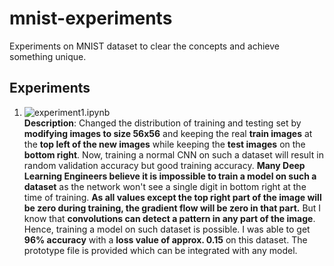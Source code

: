 # mnist-experiments
Experiments on MNIST dataset to clear the concepts and achieve something unique.

## Experiments
1. ![experiment1.ipynb](https://github.com/ParikhKadam/mnist-experiments/blob/master/experiment1.ipynb)  
  **Description**: Changed the distribution of training and testing set by **modifying images to size 56x56** and keeping the real **train images** at the **top left of the new images** while keeping the **test images** on the **bottom right**. Now, training a normal CNN on such a dataset will result in random validation accuracy but good training accuracy. **Many Deep Learning Engineers believe it is impossible to train a model on such a dataset** as the network won't see a single digit in bottom right at the time of training. **As all values except the top right part of the image will be zero during training, the gradient flow will be zero in that part.** But I know that **convolutions can detect a pattern in any part of the image**. Hence, training a model on such dataset is possible. I was able to get **96% accuracy** with a **loss value of approx. 0.15** on this dataset. The prototype file is provided which can be integrated with any model.
